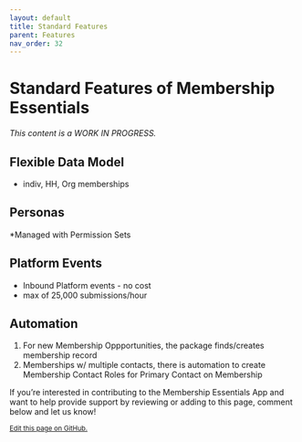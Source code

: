 ```yaml
---
layout: default
title: Standard Features
parent: Features
nav_order: 32
---
```


# Standard Features of Membership Essentials

*This content is a WORK IN PROGRESS.* 

## Flexible Data Model
* indiv, HH, Org memberships

## Personas
*Managed with Permission Sets 

## Platform Events
* Inbound Platform events - no cost
* max of 25,000 submissions/hour

## Automation
1. For new Membership Oppportunities, the package finds/creates membership record
2. Memberships w/ multiple contacts, there is automation to create Membership Contact Roles for Primary Contact on Membership


If you’re interested in contributing to the Membership Essentials App and want to help provide support by reviewing or adding to this page, comment below and let us know!

<footer>
      <a href="https://github.com/SFDO-Community-Sprints/MembershipSchemaAndBenefits-Documentation/edit/main/docs/Features/Standard-Features.md" style="font-size: smaller;">Edit this page on GitHub.</a>
</footer>
